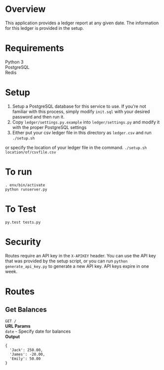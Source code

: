 # Overview #

This application provides a ledger report at any given date. The information for this ledger is provided in the setup.


# Requirements #

Python 3  
PostgreSQL  
Redis  


# Setup #
1. Setup a PostgreSQL database for this service to use. If you're not familiar with this process, simply modify `init.sql` with your desired password and then run it.
2. Copy `ledger/settings.py.example` into `ledger/settings.py` and modify it with the proper PostgreSQL settings
3. Either put your csv ledger file in this directory as `ledger.csv` and run
`./setup.sh`

or specify the location of your ledger file in the command.
`./setup.sh location/of/csvfile.csv`


# To run #

```
. env/bin/activate
python runserver.py
```


# To Test #
`py.test tests.py`


# Security #
Routes require an API key in the `X-APIKEY` header. You can use the API key that was provided by the setup script, or you can run `python generate_api_key.py` to generate a new API key. API keys expire in one week.


# Routes #

## Get Balances ##
`GET /`  
**URL Params**  
`date` - Specify date for balances  
**Output**  
```
{
  'Jack': 250.00,
  'James': -20.00,
  'Emily': 50.00
}
```

